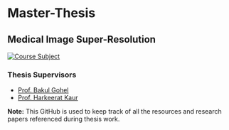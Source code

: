 # Master-Thesis

## Medical Image Super-Resolution

[![Course Subject](https://img.shields.io/badge/Completed-in_progress-green.svg?style=flat&logo=appveyor)](https://github.com/mayank1101/Master-Thesis/actions?query=workflow%3A%22C%2FC%2B%2B+WorkFlow%22)

### Thesis Supervisors
* [Prof. Bakul Gohel](https://www.daiict.ac.in/faculty-details/205)
* [Prof. Harkeerat Kaur](https://iitjammu.ac.in/computer_science_engineering/faculty-list/~harkeeratkaur)

**Note:** This GitHub is used to keep track of all the resources and research papers referenced during thesis work.
